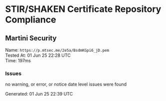 # STIR/SHAKEN Certificate Repository Compliance

## Martini Security

Name: `https://p.mtsec.me/2e5a/BsdmKGpi6_jD.pem`\
Tested At: 01 Jun 25 22:28 UTC\
Time: 197ms

### Issues

no warning, or error, or notice date level issues were found

Generated: 01 Jun 25 22:39 UTC